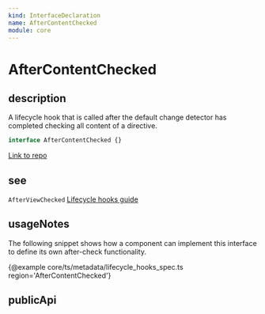 ```yaml
---
kind: InterfaceDeclaration
name: AfterContentChecked
module: core
---
```


# AfterContentChecked

## description

A lifecycle hook that is called after the default change detector has
completed checking all content of a directive.

```ts
interface AfterContentChecked {}
```

[Link to repo](https://github.com/timdeschryver/angular/blob/master/packages/core/src/interface/lifecycle_hooks.ts#L171-L178)

## see

`AfterViewChecked`
[Lifecycle hooks guide](guide/lifecycle-hooks)

## usageNotes

The following snippet shows how a component can implement this interface to
define its own after-check functionality.

{@example core/ts/metadata/lifecycle_hooks_spec.ts region='AfterContentChecked'}

## publicApi
